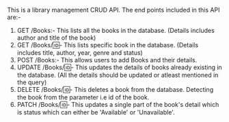 This is a library management CRUD API.
The end points included in this API are:-
  1. GET /Books:- This lists all the books in the database. (Details includes author and title of the book)
  2. GET /Books/:id:- This lists specific book in the database. (Details includes title, author, year, genre and status)
  3. POST /Books:- This allows users to add Books and their details.
  4. UPDATE /Books/:id:- This updates the details of books already existing in the database. (All the details should be updated or atleast mentioned in the query)
  5. DELETE /Books/:id:- This deletes a book from the database. Detecting the book from the parameter i.e id of the book.
  6. PATCH /Books/:id:- This updates a single part of the book's detail which is status which can either be 'Available' or 'Unavailable'.
